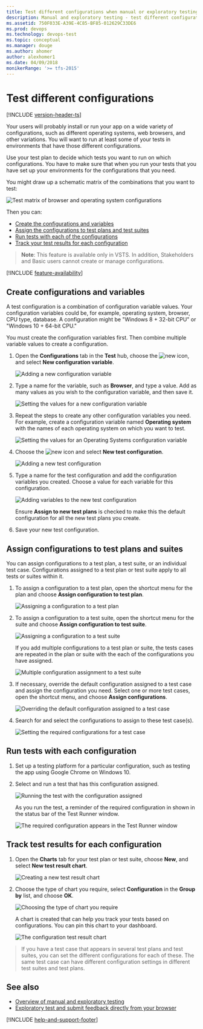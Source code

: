 ```yaml
---
title: Test different configurations when manual or exploratory testing
description: Manual and exploratory testing - test different configurations with Team Services (VSTS) and Team Foundation Server (TFS)
ms.assetid: 750F033E-A39E-4C85-BF85-012629C33DE6
ms.prod: devops
ms.technology: devops-test
ms.topic: conceptual
ms.manager: douge
ms.author: ahomer
author: alexhomer1
ms.date: 04/09/2018
monikerRange: '>= tfs-2015'
---
```


# Test different configurations
 
[!INCLUDE [version-header-ts](_shared/version-header-ts.md)] 

Your users will probably install or run your app 
on a wide variety of configurations, such as different 
operating systems, web browsers, and other variations. 
You will want to run at least some of your tests in 
environments that have those different configurations. 

Use your test plan to decide which tests you want to run 
on which configurations. You have to make sure that when 
you run your tests that you have set up your environments 
for the configurations that you need.

You might draw up a schematic matrix of the combinations that you want to test:

![Test matrix of browser and operating system configurations](_img/_shared/testing-configurations-schematic.png)

Then you can:

* [Create the configurations and variables](#create-configs)
* [Assign the configurations to test plans and test suites](#assign-configs)
* [Run tests with each of the configurations](#run-configs)
* [Track your test results for each configuration](#track-configs)

> **Note**: This feature is available only in VSTS.
In addition, Stakeholders and Basic users cannot create or manage configurations.

[!INCLUDE [feature-availability](_shared/feature-availability.md)] 

<a name="create-configs"></a>
## Create configurations and variables

A test configuration is a combination of configuration variable 
values. Your configuration variables could be, for example, 
operating system, browser, CPU type, database. A configuration 
might be "Windows 8 + 32-bit CPU" or "Windows 10 + 64-bit CPU."

You must create the configuration variables first. Then combine 
multiple variable values to create a configuration.
 
1. Open the **Configurations** tab in the **Test** hub, choose 
   the ![new](_img/plus-and-arrow-icon.png) icon, and select 
   **New configuration variable**.

   ![Adding a new configuration variable](_img/testing-configurations/testing-configurations-01.png)
 
1. Type a name for the variable, such as **Browser**, and type a value.
   Add as many values as you wish to the configuration variable, and then save it.
 
   ![Setting the values for a new configuration variable](_img/testing-configurations/testing-configurations-01b.png)

1. Repeat the steps to create any other configuration variables
   you need. For example, create a configuration variable named **Operating system**
   with the names of each operating system on which you want to test.

   ![Setting the values for an Operating Systems configuration variable](_img/testing-configurations/testing-configurations-01c.png)

1. Choose the ![new](_img/plus-and-arrow-icon.png) icon and select 
   **New test configuration**. 

   ![Adding a new test configuration](_img/testing-configurations/testing-configurations-01a.png)

1. Type a name for the test configuration and add the configuration 
   variables you created. Choose a value for each variable for this configuration.  

   ![Adding variables to the new test configuration](_img/testing-configurations/testing-configurations-02.png)

   Ensure **Assign to new test plans** is checked to make this the default 
   configuration for all the new test plans you create.
 
1. Save your new test configuration. 

<a name="assign-configs"></a>
## Assign configurations to test plans and suites

You can assign configurations to a test plan, a test suite,
or an individual test case. Configurations assigned to a test plan 
or test suite apply to all tests or suites within it.

1. To assign a configuration to a test plan, open the shortcut
   menu for the plan and choose **Assign configuration to test plan**. 

   ![Assigning a configuration to a test plan](_img/testing-configurations/testing-configurations-03.png)

1. To assign a configuration to a test suite, open the shortcut
   menu for the suite and choose **Assign configuration to test suite**. 

   ![Assigning a configuration to a test suite](_img/testing-configurations/testing-configurations-04.png)

   If you add multiple configurations to a test plan or suite, 
   the tests cases are repeated in the plan or suite with the 
   each of the configurations you have assigned.
 
   ![Multiple configuration assignment to a test suite](_img/testing-configurations/testing-configurations-05.png)
 
1. If necessary, override the default configuration assigned to a test case
   and assign the configuration you need. Select one or more
   test cases, open the shortcut menu, and choose **Assign configurations**. 

   ![Overriding the default configuration assigned to a test case](_img/testing-configurations/testing-configurations-06.png)

1. Search for and select the configurations to assign to these test case(s).

   ![Setting the required configurations for a test case](_img/testing-configurations/testing-configurations-07.png)

<a name="run-configs"></a>
## Run tests with each configuration

1. Set up a testing platform for a particular configuration, such
   as testing the app using Google Chrome on Windows 10.

1. Select and run a test that has this configuration assigned.

   ![Running the test with the configuration assigned](_img/testing-configurations/testing-configurations-07a.png)

   As you run the test, a reminder of the required configuration 
   in shown in the status bar of the Test Runner window.

   ![The required configuration appears in the Test Runner window](_img/testing-configurations/testing-configurations-08.png)

<a name="track-configs"></a>
## Track test results for each configuration

1. Open the **Charts** tab for your test plan or test suite, choose 
   **New**, and select **New test result chart**.
 
   ![Creating a new test result chart](_img/testing-configurations/testing-configurations-09.png)

1. Choose the type of chart you require, select **Configuration**
   in the **Group by** list, and choose **OK**.
 
   ![Choosing the type of chart you require](_img/testing-configurations/testing-configurations-10.png)

   A chart is created that can help you track your tests based on configurations. 
   You can pin this chart to your dashboard.

   ![The configuration test result chart](_img/testing-configurations/testing-configurations-11.png)

> If you have a test case that appears in several test plans and test suites, you can set the different configurations for each of these. 
The same test case can have different configuration settings in different test suites and test plans.

## See also

* [Overview of manual and exploratory testing](index.md)
* [Exploratory test and submit feedback directly from your browser](getting-started/perform-exploratory-tests.md)

[!INCLUDE [help-and-support-footer](_shared/help-and-support-footer.md)] 
